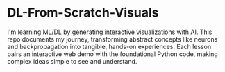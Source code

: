# DL-From-Scratch-Visuals
I'm learning ML/DL by generating interactive visualizations with AI. This repo documents my journey, transforming abstract concepts like neurons and backpropagation into tangible, hands-on experiences. Each lesson pairs an interactive web demo with the foundational Python code, making complex ideas simple to see and understand.
